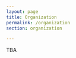 ```yaml
---
layout: page
title: Organization
permalink: /organization
section: organization

---
```


TBA

<!-- * Financial Chair: Saverio Giallorenzo
* Publicity Chair: Stefano Pio Zingaro
* Web Masters: Andrea Melis -->
